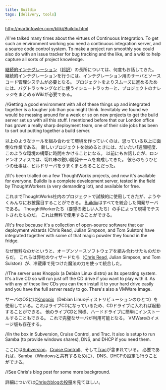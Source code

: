 ```yaml
---
title: Buildix
tags: [delivery, tools]
---
```


http://martinfowler.com/bliki/Buildix.html

//I've talked many times about the virtues of Continuous Integration. To get such an environment working you need a continuous integration server, and a source code control system. To make a project run smoothly you could also do with an issue tracker for bug tracking and the like, and a wiki to help capture all sorts of project knowledge.

[継続的インテグレーション](http://martinfowler.com/articles/continuousIntegration.html)（[邦訳](http://www.objectclub.jp/community/XP-jp/xp_relate/cont-j)）の長所については、何度もお話してきた。
継続的インテグレーションを行うには、インテグレーション用のサーバとソースコード管理システムが必要となる。
プロジェクトをよりスムーズに進めるためには、バグトラッキングなどに使うイシュートラッカーと、プロジェクトのナレッジをまとめるWikiが必要である。

//Getting a good environment with all of these things up and integrated together is a tougher job than you might think. Inevitably we found we would be messing around for a week or so on new projects to get the build server set up with all this stuff. I mentioned before that our London office has grown a really sharp deployment team, one of their side jobs has been to sort out putting together a build server.

以上のようなツールを組み合わせて環境を作っていくのは、思っている以上に面倒な作業である。
新しいプロジェクトを始めるときには、だいたい1週間程度、このような環境の構築に時間をかけることになる。
以前にもお話したが、ロンドンオフィスでは、切れ味の鋭い開発チームを育成してきた。
彼らのもうひとつの仕事は、ビルドサーバをうまくまとめることだった。

//It's been trialled on a few ThoughtWorks projects, and now it's available for everyone. Buildix is a complete development server, tested in the field by ThoughtWorkers (a very demanding lot), and available for free.

これまでThoughtWorks社内のプロジェクトで試験的に使用してきたが、ようやくみんなにお披露目することができる。
[Buildix](http://buildix.thoughtworks.com/)はすべてを統合した開発サーバである。
ThoughtWorkerたち（要望の激しい人たち）の手によって現場でテストされたものだ。
これは無料で使用することができる。

//It's free because it's a collection of open-source software that our deployment wizards (Chris Read, Julian Simpson, and Tom Sulston) have integrated together with some of that magic powder they found in the fridge.

なぜ無料なのかというと、オープンソースソフトウェアを組み合わせたものだからだ。
これらは弊社のウィザードたち（[Chris Read](http://www.chris-read.net/), Julian Simpson, and Tom Sulston）が、冷蔵庫で見つけた魔法の力を使って統合した。

//The server uses Knoppix (a Debian Linux distro) as its operating system. It's a live CD so will run just off the CD drive if you want to play with it. As with any of these live CDs you can then install it to your hard drive easily and you have the full server ready to go. There's also a VMWare Image.

サーバのOSには[Knoppix](http://www.knoppix.org/)（Debian Linuxディストリビューションのひとつ）を使用している。これはライブCDになっているため、CDドライブに入れれば起動することができる。
他のライブCDと同様、ハードドライブに簡単にインストールすることもできる。
これで完璧なサーバが利用可能となる。
VMWareのイメージ版も存在する。

//In the box in Subversion, Cruise Control, and Trac. It also is setup to run Samba (to provide windows shares), DNS, and DHCP if you need them.

ここには[Subversion](http://subversion.tigris.org/)、[Cruise Controll](http://cruisecontrol.sourceforge.net/)、そして[Trac](http://projects.edgewall.com/trac/)が含まれている。
必要であれば、Samba（Windowsと共有するために）、DNS、DHCPの設定も行うことができる。

//See Chris's blog post for some more background.

詳細については[Chrisのblogの投稿](http://www.chris-read.net/?p=8)を見てほしい。
